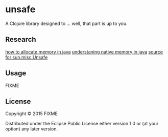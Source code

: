 # unsafe

A Clojure library designed to ... well, that part is up to you.

## Research
[how to allocate memory in java](http://java.dzone.com/articles/understanding-sunmiscunsafe)
[understaning native memory in java](http://www.ibm.com/developerworks/linux/library/j-nativememory-linux/index.html)
[source for sun.misc.Unsafe](http://www.docjar.com/html/api/sun/misc/Unsafe.java.html)

## Usage

FIXME

## License

Copyright © 2015 FIXME

Distributed under the Eclipse Public License either version 1.0 or (at
your option) any later version.



